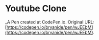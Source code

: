 # Youtube Clone
 _A Pen created at CodePen.io. Original URL: [https://codepen.io/bryanide/pen/wJEEbM](https://codepen.io/bryanide/pen/wJEEbM).

 